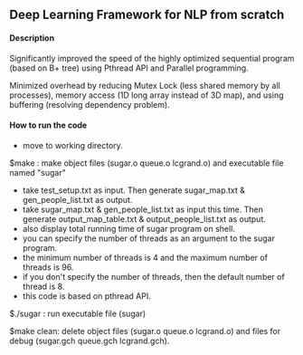 ## Deep Learning Framework for NLP from scratch


#### Description
Significantly improved the speed of the highly optimized sequential program (based on B+ tree) using Pthread API and Parallel programming. 

Minimized overhead by reducing Mutex Lock (less shared memory by all processes), memory access (1D long array instead of 3D map), and using buffering (resolving dependency problem).


#### How to run the code
 - move to working directory.

$make : make object files (sugar.o queue.o lcgrand.o) and executable file named "sugar"

 - take test_setup.txt as input. Then generate sugar_map.txt & gen_people_list.txt as output.
 - take sugar_map.txt & gen_people_list.txt as input this time. Then generate output_map_table.txt & output_people_list.txt as output.
 - also display total running time of sugar program on shell.
 - you can specify the number of threads as an argument to the sugar program.
 - the minimum number of threads is 4 and the maximum number of threads is 96.
 - if you don't specify the number of threads, then the default number of thread is 8.
 - this code is based on pthread API.

$./sugar : run executable file (sugar)


$make clean: delete object files (sugar.o queue.o lcgrand.o) and files for debug (sugar.gch queue.gch lcgrand.gch).
